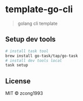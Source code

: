 # template-go-cli
<!--
[![Go Report Card](https://goreportcard.com/badge/github.com/zcong1993/template-go-cli)](https://goreportcard.com/report/github.com/zcong1993/template-go-cli)
-->

> golang cli template

## Setup dev tools

```bash
# install task tool
brew install go-task/tap/go-task
# install dev tools local
task setup
```

## License

MIT &copy; zcong1993
